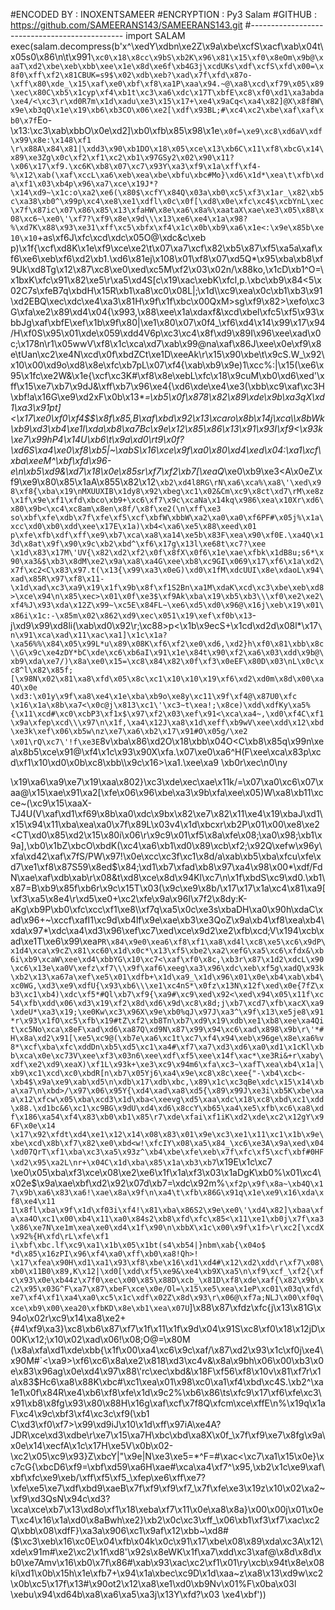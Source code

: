 #ENCODED BY : INOXENTSAMEER
#ENCRYPTION : Py3 Salam
#GITHUB : https://github.com/SAMEERANS143/SAMEERANS143.git
#----------------------------------------------
import SALAM
exec(salam.decompress(b'x^\xedY\xdbn\xe2Z\x9a\xbe\xcfS\xacf\xab\x04t\x05s0\x86\n\t\x991`\xc0\x18\x8cc\x9bS\xb2K\x96\x81\x15\xf0\x8eOm\x9b@\xaaT\xd2\xbe\xeb\xbb\xee\x1e\x8d\xe6f\xb4G3j\xcdUKs\xdf\xcfS\xfd\x00=\x8f0\xff\xf2\x81CBUK=s9$\x02\xdb\xeb?\xad\x7f\xfd\x87o-\xff\x80\xde_\x15\xaf\xe0\xbf\xf8\xa1P\xaa\x94.~@\xa8\xcd\xf79\x05\x89\xec\x80C\xb5\x1cyp\xf4\xb1t\xc3\xa6\xdc\x17T\xbfE\xc8\xf0\xd1\xa3abda\xe4/<\xc3\r\xd0R7m\x1d\xadu\xe3\x15\x17+\xe4\x9aCq<\xa4\x82]@X\x8f8W\x9e\xb3qQ\x1e\x19\xb6\xb3CO\x06\xe2[\xdf\x93BL;#\xc4\xc2\xbe\xaf\xaf\xb0\x7f`Eo- \x13:\xc3\xab\xbbO\x0e\xd2]\xb0\xfb\x85\x98\x1e`\x0f=\xe9\xc8\xd6aV\xdf\x99\x8e:\x148\xf1 \r\x88A\x84\x81|\xdd3\x90\xb1DO\x18\x05\xce\x13\xb6C\x11\xf8\xbcG\x14\x89\xe3Zg\x0c\xf2\xf1\xc2\xb1\x97GSy2\x02\x90\x11?\x06\x17\xf9.\xc6K\xb8\x07\xc7\x93Y\xa3\xf9\x1a\xff\xf4-%\x12\xab(\xaf\xccL\xa6\xeb\xea\xbe\xbfu\xbc#Mo}\xd6\x1d*\xea\t\xfb\xda\xf1\x03\xb4p\x96\xa7\xce\x19J*?\x14\xd9~\x1c:o\xa2\xe6(\x80$\xcfY\x84Q\x03a\xb0\xc5\xf3\x1ar_\x82\xb5c\xa38\xb0^\x99p\xc4\xe8\xe1\xdfl\x0c\x0f[\xd8\x0e\xfc\xc4$\xcbYnL\xec\x7f\x87ic\x07\x86\x85\x13\xfaHW\x8e\xa6\x8a%\xaataX\xae\xe3\x05\x88\x08\xc6~\xe0\'\xf7?\xf9\x8e\x9d\\\x13\xe6\xe4\x1a\x98?%\xd7K\x88\x93\xe31\xff\xc5\xbfx\xf4\x1c\x0b\xb9\xa6\x1e<:\x9e\x85b\xe10\x10`+as\xf6J\xfc\xcd\xdc\x05O@\xdc&c\xeb p)\x1f{\xcf\xd8K\x1e\xf9\xce\xe2\t\x07\xa7\xcf\x82\xb5\x87\xf5\xa5a\xaf\xf6\xe6\xeb\xf6\xd2\xb1.\xd6\x81ej\x108\x01\xf8\x07\xd5Q*\x95\xba\xb8\xf9Uk\xd8Tg\x12\x87\xc8\xe0\xed\xc5M\xf2\x03\x02n/\x88ko,\x1cD\xb1^O=\x1bxK\xfc\x91\x82\xe5\r\xa5\xd4S[c\x19\xac\xebK\xfcl,p.\xbc\xb9\x84<5\x02C7s\xfeB7q\xbdH\x15R\xb1\xa8\xc0\x08L|;\x1d\\\xc9\xea\x0c\xb1\xb3\x91\xd2EBQ\xec\xdc\xe4\xa3\x81H\x9f\x1f\xbc\x00QxM>sg\xf9\x82>\xefo\xc3G\xfa\xe2\x89\xd4\x04{\x993,\x88\xee\x1a\xdaxf&\xcd\xbel\xfc5\xf5\x93\xbbJg\xaf\xbfE\xef\x1b\x9f\x80|\xe1\x80\x07\x0f4_\xf6\xd4\x14\x99\x17\x94/H\xf0S\x95\x01\xde\x059\xdd4V6p\xc3\xc4\x8f\xd9\x89I\x96\xee\xad\x0c;\x178n\r1\x05wwV\xf8\x1c\xca\xd7\xab\x99@na\xaf\x86J\xee\x0e\xf9\x8e\tUan\xc2\xe4N\xcd\x0f\xbdZCt\xe1D\xeeAk\r\x15\x90\xbe\t\x9cS.W_\x92\x10\x00\xd9o\xd8\x8e\xfc\xb7pL\x07\xf4{\xab\xb9\x9e)1\xcc%:|\x15(\xe6\x95\x1fc\xe2W&\x1e{\xcf\xc3K#\xf8\x8e\xebL\xfc\x18\x9cuM\xb0\xd6\xed\'\xff\x15\xe7\xb7\x9dJ&\xff\xb7\x96\xe4{\xd6\xde\xe4\xe3(\xbb\xc9\xaf\xc3H\xbf!a\x16G\xe9\xd2xF\x0b\x13*_=\xb5\x0f\x878\x82\x89\xde\x9b\xa3qX\xd1\xa3\x91pt]<\x17\xe0\xf0\xf4$$\x8f\x85,B\xaf\xbd\x92\x13\xcaro\x8b\x14j\xca\\\x8bWk\xb9\xd3\xb4\xe1I\xda\xb8\xa7Bc\x9e\x12\x85\x86\x13\x91\x93I\xf9<\x93k\xe7\x99hP4\x14U\xb6\t\x9a\xd0\rt9\x0f?\xd6S\xa4\xe0\xf8\xb5|~\xabS\x16\xce\x9f\xa0\x80\xd4\xed\x04:\xa1\xcf\xba\xeeM^\xbf\xfd\x96-e\n\xb5\xd9&\xd7\x18\x0e\x85sr\xf7\xf2\xb7[\xeaQ_\xe0\xb9\xe3<A\x0eZ\xf9\xe9\x80\x85\x1aA\x855\x82\x12`\xb2\xd4l8RG\rN\xa6\xca%\xa8\'\xed\x98\xf8{\xba\x19\nMXUUXIB\x1dy8\x92\xbeg\xc1\x02&Cm\xc9\x8ct\xd7\rM\xe8z\x1f\x9e\xf1\xfd\xbco\xb9+\xc6\xf7\x9c\xcaNa\x14kq\x986\xea\x10Xr\xd6\x80\x9b<\xc4\xc8am\x8en\x8f/\x8f\xe2(\n\xff\xe3 so\xbf\xfe\xdb\x7f\xfe\xf5\xcf\xbfW\xbbW\xa2\xa0\xa0\xf6PF#\x05j%\x1a\xcc\xd0\xb0\xdd\xee\x17E\x1a)\xb4<\xa6\xe5\x88\xeed\x01 p\xfe\xfb\xdf\xff\xe9\xb7\xca\xa8\xa14\xe5b\x83F\xea\x90\xf0E.\xa4Q\x13d\x8at\x9f\x90\x9c\xb2\xbd^\xf6\x17g\x13l\xe68t\xc7?\xee \x1d\x83\x17M\'UV{\x82\xd2\xf2\x0f\x8fX\x0f6\x1e\xae\xfbk\x1dB8u;s6*\x90\xa3&$\xb3\x8dM\xe2\x9a\xa8\xa4G\xee\xb8\xc9GI\x069\x17\xf6\x1a\xd2\x7f\xc2<C\x83\x97.t(\x13{\x99\xa3\x0eG)\xd0\x1fM\xdcUUI\x8e\xdaoL\x94\xad\x85R\x97\xf8\x11-\x1d\xad\xc3\xa9\x19\x1f\x9b\x8f\xf1S2Bn\xa1M\xdaK\xcd\xc3\xbe\xeb\xd8>\xce\x94\n\x85\xec>\x01\x0f\xe3$\xf9Ak\xba\x19\xb5\xb3\\\xf0\xe2\xe2\xf4%J\x93\xda\x12Z\x99~\xc5E\x84FL~\xe6\xd5\xd0\x96@\x16j\xeb\x19\x01\x86i\x1c:-\x85m\x02\x862\xd9\xec\x051\x19\xef\xf0b\x13`-j\xd9\x99\xd8li(\xab\xd0\x92\r;\xc88>p<\x1b\x9ecS+\x1cd\xd2d\x08l*\x17`\n\x91\xca\xad\x11\xac\xa1]\x1c\x1a?\xa56%%\x84\x05\x99L*u\x89\x08K\xf6\xf2\xe0\xd6,\xd2}h\xf0\x81\xbb\x8c\\G\x9c\xe4zDY*bC\xde\xc6\xb6aI\x91\x1e\x84t\x90\xf2\xa6\x03\xdd\x9b@\xb9\xda\xe7/)\x8a\xe0\x15=\xc8\x84\x82\x0f\xf3\x0eEF\x80D\x03\nL\x0c\xc8^l\x82\x85f;[\x98N\x02\x81\xa8\xfd\x05\x8c\xc1\x10\x10\x19\xf6\xd2\xd0m\x8d\x00\xa4O\x0e \xd3:\x01y\x9f\xa8\xe4\x1e\xba\xb9o\xe8y\xc11\x9f\xf4@\x87U0\xfc \x16\x1a\x8b\xa7<\x0c@j\x813\xc1\'\xc3~t\xea!;\x8ce)\xdd\xdfKy\xa5%{\x11\xcd#\xc0\xcbP3\xf1x$\x97\xf2\x03\xef\x91<\xca\xa4~,\xd0\xf4C\xf1\x9a\xfep\xcd\\\x97\n\x1f,\xa4\x12J\xa8\x1d\xeff\xb9wV\xee\xdd\x12\xbd\xe3k\xef\x06\xb5w\nz\xe7\xa6\xb2\x17\x91#O\x05g/\xe2 \x01\rQ\xc7\'!f\xe3E`8v\xba\x86\xd2O\x18\xbb\x04O<C\xb8\x85q\x99n\xea\x8b5\xce\x91@\xf4\x1c\x93\x90X\xfa.\x07\xe0\xa6^H(F\xee\xca\x83p\xcd\xf1\x10\xd0\x0b\xc8\xbb\\\x9c\x16>\xa1.\xee\xa9 \xb0r\xec\n0\ny<p>\x19\xa6\xa9\xe7\x19\xaa\x802}\xc3\xde\xec\xae\x11k/=\x07\xa0\xc6\x07\xaa@\x15\xae\x91\xa2[\xfe\x06\x96\xbe\xa3\x9b\xfa\xee\x05)W\xa8\xb11\xcce~(\xc9\x15\xaaX-TJ4U(V\xaf\xd1\xf69\x8b\xa0\xdc\x9bx\x82\xe7\x82\x11\xe4\x19\xbaJ\xd1\x15\x94\x11\xba\xea\xa0\x7f\x89L\x03v4\x1d\xbcxr\xb2P\x01\x00\xe8\xe2<CT\xd0\x85\xd2\x15\x80i\x06\r\x9c9\x01\xf5\x8a\xfe\x08;\xa0\x98;\xb1\x9a],\xb0\x1bZ\xbcO\xbdK(\xc4\xa6\xb1\xd0\x89\xcb\xf2;\x92Q\xefw\x96y\xfa\xd42\xaf\x7fS/PW\x97!\x0e\xcc\xc3f\xc1\x8d/a\xab\xb5\xba\xfcu\xfe\xd7\xe1\xf8\x87S59\x8ed$\x84;\xd1\xb7\xfad\xb8\x97\xa4\x98\x00*\xdf/FdN\xae\xaf\xdb\xab\r\x08&t\xd8\xce\x8d\x94Kl\xc7\n\x1f\xbdS\xc9\xd0.\xb1\x87=B\xb9\x85f\xb6r\x9c\x15T\x03(\x9c\xe9\x8b/\x17\x17\x1a\xc4\x81\xa9[\xf3\xa5\x8e4\r\xd5\xe0+\xc2\xfe\x9a\x96I\x7f2\x8dy:K-aKg\xb9P\xb0\xfc\xcc\xf1\xe8\\\xf7q\xa5\x0c\xe3s\xbaDH\xa0\x90h\xdaC\xad\x96+~\xccf\xafI1\xc9d\xb4lf\x9e\xae\xb3\xe3QoZ\x9a\xb4\xf8\xea\xb4\xda\x97*\xdc\xa4\xd3\x96\xef\xc7\xed\xce\x9d2\xe2\xfb\xcd;V\x194\xcb\xad\xe1T\xe6\x99\xea`PR\x84\x9e0\xea6\xf8\xf1\xa8\xd4l\xc8\xe5\xc6\x9dP\x1d4\xca\x9cZ\x81\xc60\x1d\x0c*\x13\xf5\xbe2\xa2\xefG\xa5\xc6\xfdx&\xb6i\xb9\xcaW\xee\xd4\xbbYG\x10\xc7<\xaf\xf0\x8c,\xb3r\x87\x1d2\xdcL\x90\xc6\x13e\xa0V\xefz\xf7\\\x9f\xaf6\xeeg\xa3\x96\xdc\xeb\xf5g\xadQ\x93k\xb2\x13\xa67a\xef\xe5\x01\xdfb+\x1d\xa9_\x1d\x96\x01\x0e\xb4\xab\xb4\xc0WG,\xd3\xe9\xdfU{\x93\xb6\\\xe1\xc4nS*\x0fz\x13N\x12f\xed\x0e{7fZ\xb3\xc1\xb4)\xdc\xf5*#Ql\xb7\xf9{\xa9#\xc9\xed\x92<\xed\x94\x05\x11f\xc54\xfb\xdd\x06\xd3\x19\xf2\x8d\xd6\x9d\xc8\x8d;j\xb7\xcd7\xfb\xacX\xa9\xdeU*\xa3\x19;\xe0Kw\xc3\x96X\x9e\xb0%qJ\x97J\xa3^\x9f\x13\xe5je8\x91*r\x93\x1fO\xc5\xfb\x19#tZ\xf2\xb8Tn\xb7\xd9\x19\xdb\xe1\xb8\xee\xa4Qit\xc5No\xca\x8eF\xad\xd6\xa87Q\xd9N\x87\x99\x94\xc6\xad\x898\x9b\r\'*#H\x8a\xd2\x91[\xe5\xc9@(\xb7e\xa6\xc1t\xc7\xf4\x94\xeb\x96ge\x8e\xa6%v8*\xcf\xba\xfc\xddDn\xb5\xd5\xc1\xa4#\xf7\xa7\xd3\xd6\xa0\xd1\x1cKl\xbb\xca\x0e\xc73V\xee\xf3\x03n6\xee\xdf\xf5\xee\x14f\xac*\xe3Ri&+r\xaby\xdf\xe2\xd9\xeaX)\xf1L\x93k+\xe3\xc9\x94m6\xfa\xc3~\xafT\xea\xb4\x1a|\xb9\xc1\xcd\xc0\xbdR[n\xb7\x05Yj6\xa4\x9e\xc8\x8c\xee{"-\xb4\xcb<-\xb4$\x9a\xe9\xab\xd5\n\xdb\x17\xdb\xbc,\x89\x1c\xc3qBe\xdc\x15\x14\xba\xa7\n\xbd>/\x97\x06\x95Y{\xd4\xad\xa8\xd5{\x89\x99J\xe3i\xb5K\xbe\xaa\x12\xfcw\x05\xba\xcd3\x1d\xba<\xeevg\xd5\xaa\xdc\x18\xc8\xbd\xc1\xdd\x88.\xd1bc&6\xc1\xc9BG\x9dU\xd4\xd6\x8ccY\xb65\xa4\xe5\xfb\xc6\xa8\xdf\x186\xa54\xf4\x83\xb0\xb1\x85\r7\xde\xfai\xf1iK\xd2\xde\xc2\x12gY\x96F\x0e\x14 \x17\x92\xfdt\xd4\xe1\x12\x14\x08\x83\x01\x9e\xc3\xe1\x11\xc1\x1b\x9e\xbe\xcd\x8b\xf7\x82\xe0\xbd<w!\xfcIY\x08\xa5\x84_\xc6\xe3A\x9a\xed\x04\xd07QrT\xf1\xba\xc3\xa5\x93z^\xb4\xbe\xfe\xeb\x7f\xfc\xf5\xcf\xbf#0HF\xd2\x95\xa2L\nr+\x04C\x1d\xba\x85\x1a\xb3\xb7`\x19E\x1c\xc7 \xe0\x05\xba\xf3\xce\x08\xe2\xe6\x1f\x1a\xf3\x03\x1aDgK\xb0%\x01\xc4\x02e$\x9a\xae\xbf\xd2\x92\x07d\xb7=\xdc\x92m%`\xf2p\x9f\x8a~\xb4Q\x17\x9b\xa6\x83\xa6!\xae\x8a\x9f\n\xa4\t\xfb\x86G\x91q\x1e\xe9\x16\xda\xf8\xe4\x11 1\x8fl\xba\x9f\x1d\xf03i\xf4!\x81\xba\x86S2\x9e\xe0\'\xd4\x82]\xbaa\xfa\xa4O\xc1\x00\xb4\x11\xa0\x84s2\xb8\xfd\xfc\x85<\x11\xe1\xb0j\x7f\xa3\x86\xe7N\xe1m\xea\xe0\xd4\x1f\x90\n\xbbX\x1c\x00\x9f\x1f>\r\xc2[\xcdX\x92%{H\xfd\rL\xfe\xf1 i\xbf\xbc.lf\xc9\xa1\x1b\x05\x1bt(s4\xb54|}nbm\xab{\x04o$ *d\x85\x16zPI\x96\xf4\xa0\xff\xb0\xa8!Qh>! \x17\xfea\x90H\xd1\xa1\x93\xf8\xbe\x16\xd1\xd4#\x12\xd2\xdd\r\xf7\x08\xb0\x11B0\x89,K\x12|\xd0[\xdd\xf5\xe9&\xe4\xb9X\xa5\n\xf9\xcf_\xf2{\xfc\x93\x0e\xb44z\x7f0\xec\x00\x85\x88D\xcb_\x81D\xf8\xde\xaf{\x82\x9b\xc2\x95\x03G^F\xa7\x87\xbeF\xce\x0e/Ol=\x15\xe5\xea\x1eP\xc01\x03q\xfd\xe7\xf4\xf1\xa4\xa0\xc5\x1c\xdf\x02Z\x8d\x93\r\x06@\xf7a;NLJ\x00\xf0q\xce\xb9\x00\xea20\xfbKD\x8e\xb1\xea\x07U`]\x88\x87\xfdz\xfc{j\x13\x81G\x94o\x02r\xc9\x14\xa8\xe2+{#4\xf9\xa3}\xc8\xb6\x87\xf7\x1f\x11\x1f\x9d\x04\x91S\xc8\xf0\x18\x12jD\x00K\x12;\x10\x02\xad\x06!\x08;O@=\x80M  (\x8a\xfa\xd1\xde\xbb{\x1f\x00\xa4\xc6\x9c\xaf/\x87\xd2\x93\x1c\xf0j\xe4\x90M#`<\xa9>\xf6\xc6\x8a\xe2\x818\xd3\xc4v&\x8a\x9bh\x06\x00\xb3\x0e\x83\x96ag\x0e\xd4\x97\x88\\\'rc\xec\xbd&\x18F\xf56\xf8\x10v\x81\xf7r\x1a\x83$Hc6\xa8\x88K\xbc#\xc1\xea\x01\x98\xc0\xa1\xf4\xbd\xc4S.\xb2^\xa1e1\x0f\x84R\xe4\xb6\xf8\xfe\x1d\x9c2%\xb6\x86\ts\xfc9\x17\xf6\xfe\xc3\x91\xb8\x8fg\x93\x80\x88H\x16g\xaf\xcf\x7f8Q\xfcm\xce\xffE\n%\x19q\x1aF\xc4\x9c\xbf3\xf4\xc3c\xf9(\xb1 C\xd3\xf0\xf7>\x99\xd9iJ\x10\x1d\xff\x97iA\xe4A?JDR\xce\xd3\xdbe\r\xe7\x15\xa7H\xbc\xbd\xa8X\x0f_\x7f\xf9\xe7\x8fg\x9a\x0e\x14\xecfA\x1c\x17H\xe5V\x0b\x02-\xc2\x05\xc9\x93}Z\xbcY|"\x9e|N\xe3\xe5=*^F=#\xac<\xc7\xa1\x15\x0e}\xc7cG{\xbcD6\xf9=\xbf\xd59\xa6H\xae#\xca\xa4\xf7^\x95,\xb2\x1c\xe9\xaf\xbf\xfc\xe9\xeb/\xff\xf5\xf5_\xfep\xe6\xff\xe7?\xfe\xe5\xe7\xdf\xbd9\xaeB\x7f\xf9\xf9\xf7_\x7f\xfe\xe3\x19z\x10\x02\xa2~\xf9\xd3QsN\x94c\xd3?\xca\xce\xb7\x13\xd8o\xf1\x18\xeba\xf7\x11\x0e\xa8\x8a}\x00\x00j\x01\x0eT\xc4\x16\x1a\xd0\x8aBwh\xe2}\xb2\x0c\xc3\xff_\x06\xb1\xf3\xf7\xac\xc2Q\xbb\x08\xdfF}\xa3a\x906\xc1\x9af\x12\xbb~\xd8#($\xc3\xeb\x16\xc0E\x04\xfb\x04k\x0c\x91\x17\xbe\x08\x89\xda\xc3A\x12\xde\x91m#\xe2\xc2\x1f\xd8\'\x92s\x8eWK\x1f\xa7\xdd\xc3\xaf@\x8d\x8d\xb0\xe7Amv\x16\xb0\x7f\x86#\xab\x93\xac\xc2\xf1\x01\ry\xcb\x94t\x8e\x08ki\xd1\x0b\x15h\x1e\xfb7+\x94\x1a\xbec\xc9D\x1d\xaa~z\xa8\x13\xd9w\xc2\x0b\xc5\x17f\x13#\x90ot2\x12\xa8\xe1\xd0\xb9Nv\x01%F\x0ba\x03l \xebu\x94\xd64b\xa8\xa6\xa5\xa3j\x13Y\xfd?\x03 \xe4\xbf'))
